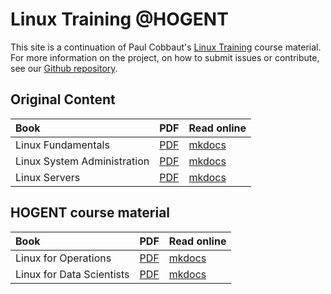 # Linux Training @HOGENT

This site is a continuation of Paul Cobbaut's [Linux Training](https://linux-training.be) course material. For more information on the project, on how to submit issues or contribute, see our [Github repository](https://github.com/HoGentTIN/linux-training-hogent).

## Original Content

| Book                        | PDF                 | Read online         |
| :-------------------------- | :------------------ | :------------------ |
| Linux Fundamentals          | [PDF](linuxfun.pdf) | [mkdocs](linuxfun/) |
| Linux System Administration | [PDF](linuxsys.pdf) | [mkdocs](linuxsys/) |
| Linux Servers               | [PDF](linuxsrv.pdf) | [mkdocs](linuxsrv/) |

## HOGENT course material

| Book                      | PDF                  | Read online          |
| :------------------------ | :------------------- | :------------------- |
| Linux for Operations      | [PDF](opslinux.pdf)  | [mkdocs](opslinux/)  |
| Linux for Data Scientists | [PDF](datalinux.pdf) | [mkdocs](datalinux/) |
